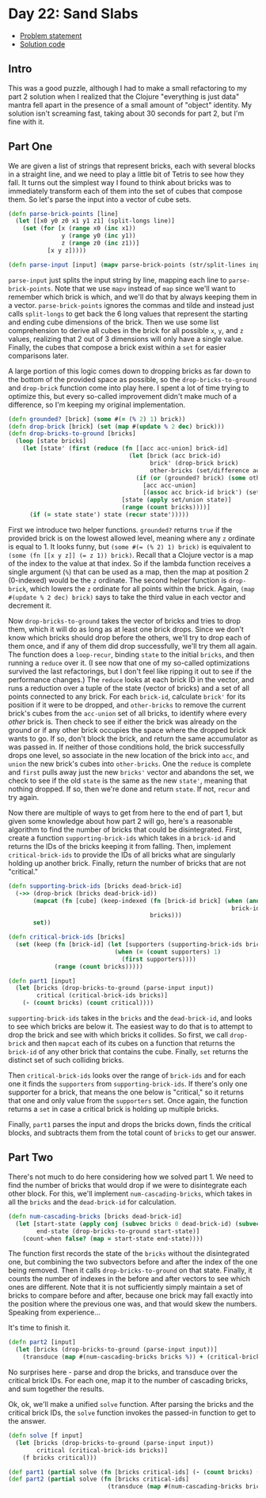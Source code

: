 # Day 22: Sand Slabs

* [Problem statement](https://adventofcode.com/2023/day/22)
* [Solution code](https://github.com/abyala/advent-2023-clojure/blob/master/src/advent_2023_clojure/day22.clj)

## Intro

This was a good puzzle, although I had to make a small refactoring to my part 2 solution when I realized that the
Clojure "everything is just data" mantra fell apart in the presence of a small amount of "object" identity. My solution
isn't screaming fast, taking about 30 seconds for part 2, but I'm fine with it.

## Part One

We are given a list of strings that represent bricks, each with several blocks in a straight line, and we need to play
a little bit of Tetris to see how they fall. It turns out the simplest way I found to think about bricks was to
immediately transform each of them into the set of cubes that compose them. So let's parse the input into a vector
of cube sets.

```clojure
(defn parse-brick-points [line]
  (let [[x0 y0 z0 x1 y1 z1] (split-longs line)]
    (set (for [x (range x0 (inc x1))
               y (range y0 (inc y1))
               z (range z0 (inc z1))]
           [x y z]))))

(defn parse-input [input] (mapv parse-brick-points (str/split-lines input)))
```

`parse-input` just splits the input string by line, mapping each line to `parse-brick-points`. Note that we use `mapv`
instead of `map` since we'll want to remember which brick is which, and we'll do that by always keeping them in a
vector. `parse-brick-points` ignores the commas and tilde and instead just calls `split-longs` to get back the 6 long
values that represent the starting and ending cube dimensions of the brick. Then we use some list comprehension to
derive all cubes in the brick for all possible `x`, `y`, and `z` values, realizing that 2 out of 3 dimensions will only
have a single value. Finally, the cubes that compose a brick exist within a `set` for easier comparisons later.

A large portion of this logic comes down to dropping bricks as far down to the bottom of the provided space as
possible, so the `drop-bricks-to-ground` and `drop-brick` function come into play here. I spent a lot of time trying
to optimize this, but every so-called improvement didn't make much of a difference, so I'm keeping my original
implementation.

```clojure
(defn grounded? [brick] (some #(= (% 2) 1) brick))
(defn drop-brick [brick] (set (map #(update % 2 dec) brick)))
(defn drop-bricks-to-ground [bricks]
  (loop [state bricks]
    (let [state' (first (reduce (fn [[acc acc-union] brick-id]
                                  (let [brick (acc brick-id)
                                        brick' (drop-brick brick)
                                        other-bricks (set/difference acc-union brick)]
                                    (if (or (grounded? brick) (some other-bricks brick'))
                                      [acc acc-union]
                                      [(assoc acc brick-id brick') (set/union brick' other-bricks)])))
                                [state (apply set/union state)]
                                (range (count bricks))))]
      (if (= state state') state (recur state')))))
```

First we introduce two helper functions. `grounded?` returns `true` if the provided brick is on the lowest allowed
level, meaning where any `z` ordinate is equal to 1. It looks funny, but `(some #(= (% 2) 1) brick)` is equivalent to
`(some (fn [[x y z]] (= z 1)) brick)`. Recall that a Clojure vector is a map of the index to the value at that index.
So if the lambda function receives a single argument (`%`) that can be used as a map, then the map at position 2
(0-indexed) would be the `z` ordinate. The second helper function is `drop-brick`, which lowers the `z` ordinate for
all points within the brick. Again, `(map #(update % 2 dec) brick)` says to take the third value in each vector and
decrement it.

Now `drop-bricks-to-ground` takes the vector of bricks and tries to drop them, which it will do as long as at least
one brick drops. Since we don't know which bricks should drop before the others, we'll try to drop each of them once,
and if any of them did drop successfully, we'll try them all again. The function does a `loop-recur`, binding `state`
to the initial `bricks`, and then running a `reduce` over it. (I see now that one of my so-called optimizations
survived the last refactorings, but I don't feel like ripping it out to see if the performance changes.) The `reduce`
looks at each brick ID  in the vector, and runs a reduction over a tuple of the state (vector of bricks) and a set of
all points connected to any brick. For each `brick-id`, calculate `brick'` for its position if it were to be dropped,
and `other-bricks` to remove the current brick's cubes from the `acc-union` set of all bricks, to identify where every
_other_ brick is. Then check to see if either the brick was already on the ground or if any other brick occupies the
space where the dropped brick wants to go. If so, don't block the brick, and return the same accumulator as was passed
in. If neither of those conditions hold, the brick successfully drops one level, so associate in the new location of
the brick into `acc`, and `union` the new brick's cubes into `other-bricks`. One the `reduce` is complete and `first`
pulls away just the new `bricks'` vector and abandons the set, we check to see if the old `state` is the same as the
new `state'`, meaning that nothing dropped. If so, then we're done and return `state`. If not, `recur` and try again.

Now there are multiple of ways to get from here to the end of part 1, but given some knowledge about how part 2 will
go, here's a reasonable algorithm to find the number of bricks that could be disintegrated. First, create a function
`supporting-brick-ids` which takes in a `brick-id` and returns the IDs of the bricks keeping it from falling. Then,
implement `critical-brick-ids` to provide the IDs of all bricks what are singularly holding up another brick. Finally,
return the number of bricks that are not "critical."

```clojure
(defn supporting-brick-ids [bricks dead-brick-id]
  (->> (drop-brick (bricks dead-brick-id))
       (mapcat (fn [cube] (keep-indexed (fn [brick-id brick] (when (and (not= brick-id dead-brick-id) (brick cube))
                                                               brick-id))
                                        bricks)))
       set))

(defn critical-brick-ids [bricks]
  (set (keep (fn [brick-id] (let [supporters (supporting-brick-ids bricks brick-id)]
                              (when (= (count supporters) 1)
                                (first supporters))))
             (range (count bricks)))))

(defn part1 [input]
  (let [bricks (drop-bricks-to-ground (parse-input input))
        critical (critical-brick-ids bricks)]
    (- (count bricks) (count critical))))
```

`supporting-brick-ids` takes in the `bricks` and the `dead-brick-id`, and looks to see which bricks are below it. The 
easiest way to do that is to attempt to drop the brick and see with which bricks it collides. So first, we call
`drop-brick` and then `mapcat` each of its cubes on a function that returns the `brick-id` of any other brick that
contains the cube. Finally, `set` returns the distinct set of such colliding bricks.

Then `critical-brick-ids` looks over the range of `brick-ids` and for each one it finds the `supporters` from
`supporting-brick-ids`. If there's only one supporter for a brick, that means the one below is "critical," so it
returns that one and only value from the `supporters` set. Once again, the function returns a `set` in case a critical
brick is holding up multiple bricks.

Finally, `part1` parses the input and drops the bricks down, finds the critical blocks, and subtracts them from the
total count of `bricks` to get our answer.

## Part Two

There's not much to do here considering how we solved part 1. We need to find the number of bricks that would drop if
we were to disintegrate each other block. For this, we'll implement `num-cascading-bricks`, which takes in all the
`bricks` and the `dead-brick-id` for calculation.

```clojure
(defn num-cascading-bricks [bricks dead-brick-id]
  (let [start-state (apply conj (subvec bricks 0 dead-brick-id) (subvec bricks (inc dead-brick-id)))
        end-state (drop-bricks-to-ground start-state)]
    (count-when false? (map = start-state end-state))))
```

The function first records the state of the `bricks` without the disintegrated one, but combining the two subvectors
before and after the index of the one being removed. Then it calls `drop-bricks-to-ground` on that state. Finally, it
counts the number of indexes in the before and after vectors to see which ones are different. Note that it is not
sufficiently simply maintain a set of bricks to compare before and after, because one brick may fall exactly into the
position where the previous one was, and that would skew the numbers. Speaking from experience...

It's time to finish it.

```clojure
(defn part2 [input]
  (let [bricks (drop-bricks-to-ground (parse-input input))]
    (transduce (map #(num-cascading-bricks bricks %)) + (critical-brick-ids bricks))))
```

No surprises here - parse and drop the bricks, and transduce over the critical brick IDs. For each one, map it to the
number of cascading bricks, and sum together the results.

Ok, ok, we'll make a unified `solve` function. After parsing the bricks and the critical brick IDs, the `solve`
function invokes the passed-in function to get to the answer.

```clojure
(defn solve [f input]
  (let [bricks (drop-bricks-to-ground (parse-input input))
        critical (critical-brick-ids bricks)]
    (f bricks critical)))

(def part1 (partial solve (fn [bricks critical-ids] (- (count bricks) (count critical-ids)))))
(def part2 (partial solve (fn [bricks critical-ids]
                            (transduce (map #(num-cascading-bricks bricks %)) + critical-ids))))
```